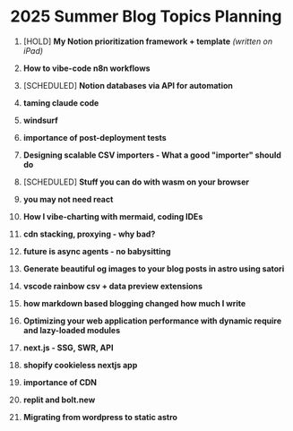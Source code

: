 # 2025 Summer Blog Topics Planning

1. [HOLD] **My Notion prioritization framework + template** *(written on iPad)*

2. **How to vibe-code n8n workflows**

3. [SCHEDULED] **Notion databases via API for automation**

4. **taming claude code**

5. **windsurf**

6. **importance of post-deployment tests**

7. **Designing scalable CSV importers - What a good "importer" should do**

8. [SCHEDULED] **Stuff you can do with wasm on your browser**

9. **you may not need react**

10. **How I vibe-charting with mermaid, coding IDEs**

11. **cdn stacking, proxying - why bad?**

12. **future is async agents - no babysitting**

13. **Generate beautiful og images to your blog posts in astro using satori**

14. **vscode rainbow csv + data preview extensions**

15. **how markdown based blogging changed how much I write**

16. **Optimizing your web application performance with dynamic require and lazy-loaded modules**

17. **next.js - SSG, SWR, API**

18. **shopify cookieless nextjs app**

19. **importance of CDN**

20. **replit and bolt.new**

21. **Migrating from wordpress to static astro**

